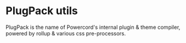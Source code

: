 # PlugPack utils
PlugPack is the name of Powercord's internal plugin & theme compiler, powered by rollup & various css pre-processors.
